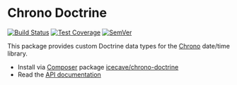# Chrono Doctrine

[![Build Status]](https://travis-ci.org/IcecaveStudios/chrono-doctrine)
[![Test Coverage]](https://coveralls.io/r/IcecaveStudios/chrono-doctrine?branch=develop)
[![SemVer]](http://semver.org)

This package provides custom Doctrine data types for the [Chrono](https://github.com/IcecaveStudios/chrono) date/time
library.

* Install via [Composer](http://getcomposer.org) package [icecave/chrono-doctrine](https://packagist.org/packages/icecave/chrono-doctrine)
* Read the [API documentation](http://icecavestudios.github.io/chrono-doctrine/artifacts/documentation/api/)

<!-- references -->
[Build Status]: http://img.shields.io/travis/IcecaveStudios/chrono-doctrine/develop.svg
[Test Coverage]: http://img.shields.io/coveralls/IcecaveStudios/chrono-doctrine/develop.svg
[SemVer]: http://img.shields.io/:semver-0.1.0-yellow.svg
